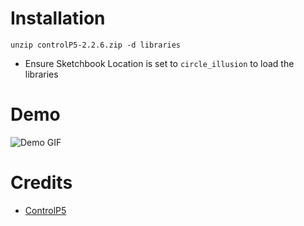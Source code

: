 # Installation

```
unzip controlP5-2.2.6.zip -d libraries
```

- Ensure Sketchbook Location is set to `circle_illusion` to load the libraries

# Demo

![Demo GIF](http://www.giphy.com/gifs/YSYUhQGAqji1FsVw74)

# Credits

- [ControlP5](https://github.com/sojamo/controlp5)

